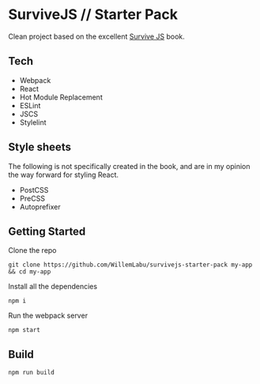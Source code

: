 # SurviveJS // Starter Pack

Clean project based on the excellent [Survive JS](http://http://survivejs.com/) book.

## Tech

- Webpack
- React
- Hot Module Replacement
- ESLint
- JSCS
- Stylelint

## Style sheets

The following is not specifically created in the book, and are in my opinion the way forward for styling React.

- PostCSS
- PreCSS
- Autoprefixer

## Getting Started

Clone the repo

`git clone https://github.com/WillemLabu/survivejs-starter-pack my-app && cd my-app`

Install all the dependencies

`npm i`

Run the webpack server

`npm start`

## Build

`npm run build`
